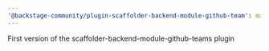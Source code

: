 ```yaml
---
'@backstage-community/plugin-scaffolder-backend-module-github-team': major
---
```


First version of the scaffolder-backend-module-github-teams plugin
